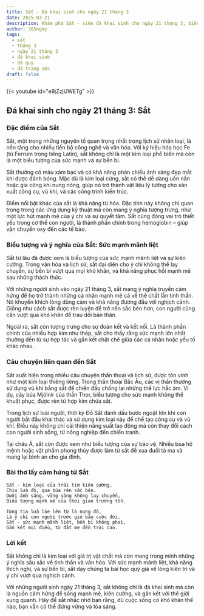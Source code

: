 ```yaml
---
title: Sắt - Đá khai sinh cho ngày 21 tháng 3
date: 2025-03-21
description: Khám phá Sắt - viên đá khai sinh cho ngày 21 tháng 3, biểu tượng của Sức mạnh mãnh liệt. Cùng tìm hiểu ý nghĩa sâu sắc của viên đá độc đáo này.
author: 365ngày
tags:
  - sắt
  - tháng 3
  - ngày 21 tháng 3
  - đá khai sinh
  - đá quý
  - đá trang sức
draft: false
---
```


{{< youtube id="e9jZzjUWETg" >}}

## Đá khai sinh cho ngày 21 tháng 3: Sắt

### Đặc điểm của Sắt

Sắt, một trong những nguyên tố quan trọng nhất trong lịch sử nhân loại, là nền tảng cho nhiều tiến bộ công nghệ và văn hóa. Với ký hiệu hóa học Fe (từ Ferrum trong tiếng Latin), sắt không chỉ là một kim loại phổ biến mà còn là một biểu tượng của sức mạnh và sự bền bỉ.

Sắt thường có màu xám bạc và có khả năng phản chiếu ánh sáng đẹp mắt khi được đánh bóng. Mặc dù là kim loại cứng, sắt có thể dễ dàng uốn nắn hoặc gia công khi nung nóng, giúp nó trở thành vật liệu lý tưởng cho sản xuất công cụ, vũ khí, và các công trình kiến trúc.

Điểm nổi bật khác của sắt là khả năng từ hóa. Đặc tính này không chỉ quan trọng trong các ứng dụng kỹ thuật mà còn mang ý nghĩa tượng trưng, như một lực hút mạnh mẽ của ý chí và sự quyết tâm. Sắt cũng đóng vai trò thiết yếu trong cơ thể con người, là thành phần chính trong hemoglobin – giúp vận chuyển oxy đến các tế bào.

### Biểu tượng và ý nghĩa của Sắt: Sức mạnh mãnh liệt

Sắt từ lâu đã được xem là biểu tượng của sức mạnh mãnh liệt và sự kiên cường. Trong văn hóa và lịch sử, sắt đại diện cho ý chí không thể lay chuyển, sự bền bỉ vượt qua mọi khó khăn, và khả năng phục hồi mạnh mẽ sau những thách thức.

Với những người sinh vào ngày 21 tháng 3, sắt mang ý nghĩa truyền cảm hứng để họ trở thành những cá nhân mạnh mẽ cả về thể chất lẫn tinh thần. Nó khuyến khích lòng dũng cảm và khả năng đương đầu với nghịch cảnh. Giống như cách sắt được rèn luyện để trở nên sắc bén hơn, con người cũng cần vượt qua khó khăn để trau dồi bản thân.

Ngoài ra, sắt còn tượng trưng cho sự đoàn kết và kết nối. Là thành phần chính của nhiều hợp kim như thép, sắt cho thấy rằng sức mạnh lớn nhất thường đến từ sự hợp tác và gắn kết chặt chẽ giữa các cá nhân hoặc yếu tố khác nhau.

### Câu chuyện liên quan đến Sắt

Sắt xuất hiện trong nhiều câu chuyện thần thoại và lịch sử, được tôn vinh như một kim loại thiêng liêng. Trong thần thoại Bắc Âu, các vị thần thường sử dụng vũ khí bằng sắt để chiến đấu chống lại những thế lực hắc ám. Ví dụ, cây búa Mjölnir của thần Thor, biểu tượng cho sức mạnh không thể khuất phục, được rèn từ hợp kim chứa sắt.

Trong lịch sử loài người, thời kỳ Đồ Sắt đánh dấu bước ngoặt lớn khi con người bắt đầu khai thác và sử dụng kim loại này để chế tạo công cụ và vũ khí. Điều này không chỉ cải thiện năng suất lao động mà còn thay đổi cách con người sinh sống, từ nông nghiệp đến chiến tranh.

Tại châu Á, sắt còn được xem như biểu tượng của sự bảo vệ. Nhiều bùa hộ mệnh hoặc vật phẩm phong thủy được làm từ sắt để xua đuổi tà ma và mang lại bình an cho gia đình.

### Bài thơ lấy cảm hứng từ Sắt

```
Sắt - kim loại của trái tim kiên cường,  
Chịu lửa đỏ, qua búa rèn sắc bén.  
Dưới ánh sáng, vững vàng không lay chuyển,  
Biểu tượng mạnh mẽ của thời gian trường tồn.  

Từng tia lửa lóe lên từ lò nung đỏ,  
Là ý chí con người trước gió bão cuộc đời.  
Sắt - sức mạnh mãnh liệt, bền bỉ không phai,  
Gắn kết mọi điều, từ đất mẹ đến trời cao.  
```

### Lời kết

Sắt không chỉ là kim loại với giá trị vật chất mà còn mang trong mình những ý nghĩa sâu sắc về tinh thần và văn hóa. Với sức mạnh mãnh liệt, khả năng thích nghi, và sự bền bỉ, sắt dạy chúng ta bài học quý giá về lòng kiên trì và ý chí vượt qua nghịch cảnh.

Với những người sinh ngày 21 tháng 3, sắt không chỉ là đá khai sinh mà còn là nguồn cảm hứng để sống mạnh mẽ, kiên cường, và gắn kết với thế giới xung quanh. Hãy để sắt nhắc nhở bạn rằng, dù cuộc sống có khó khăn thế nào, bạn vẫn có thể đứng vững và tỏa sáng.